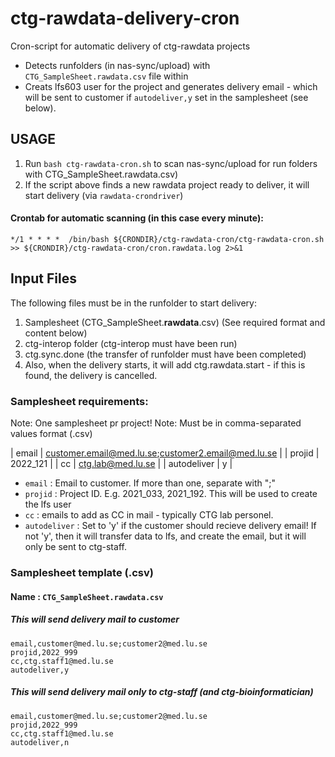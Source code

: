 # ctg-rawdata-delivery-cron
Cron-script for automatic delivery of ctg-rawdata projects

- Detects runfolders (in nas-sync/upload) with `CTG_SampleSheet.rawdata.csv` file within 
- Creats lfs603 user for the project and generates delivery email - which will be sent to customer if `autodeliver,y` set in the samplesheet (see below).

## USAGE

1. Run `bash ctg-rawdata-cron.sh` to scan nas-sync/upload for run folders with CTG_SampleSheet.rawdata.csv)
2. If the script above finds a new rawdata project ready to deliver, it will start delivery (via `rawdata-crondriver`)

#### Crontab for automatic scanning (in this case every minute):
`*/1 * * * *  /bin/bash ${CRONDIR}/ctg-rawdata-cron/ctg-rawdata-cron.sh >> ${CRONDIR}/ctg-rawdata-cron/cron.rawdata.log 2>&1`

## Input Files

The following files must be in the runfolder to start delivery:

1. Samplesheet (CTG_SampleSheet.**rawdata**.csv) (See required format and content below)
2. ctg-interop folder (ctg-interop must have been run)
3. ctg.sync.done (the transfer of runfolder must have been completed)
4. Also, when the delivery starts, it will add ctg.rawdata.start - if this is found, the delivery is cancelled.

### Samplesheet requirements:

Note: One samplesheet pr project!
Note: Must be in comma-separated values format (.csv)

| email | customer.email@med.lu.se;customer2.email@med.lu.se | 
| projid | 2022_121 | 
| cc | ctg.lab@med.lu.se | 
| autodeliver | y | 

- `email` : Email to customer. If more than one, separate with ";" 
- `projid` : Project ID. E.g. 2021_033, 2021_192. This will be used to create the lfs user
- `cc` : emails to add as CC in mail - typically CTG lab personel. 
- `autodeliver` : Set to 'y' if the customer should recieve delivery email! If not 'y', then it will transfer data to lfs, and create the email, but it will only be sent to ctg-staff.  

### Samplesheet template (.csv)

#### Name : `CTG_SampleSheet.rawdata.csv`

##### This will send delivery mail to customer
```
email,customer@med.lu.se;customer2@med.lu.se
projid,2022_999
cc,ctg.staff1@med.lu.se
autodeliver,y
``` 
##### This will send delivery mail only to ctg-staff (and ctg-bioinformatician)
```
email,customer@med.lu.se;customer2@med.lu.se
projid,2022_999
cc,ctg.staff1@med.lu.se
autodeliver,n
``` 

